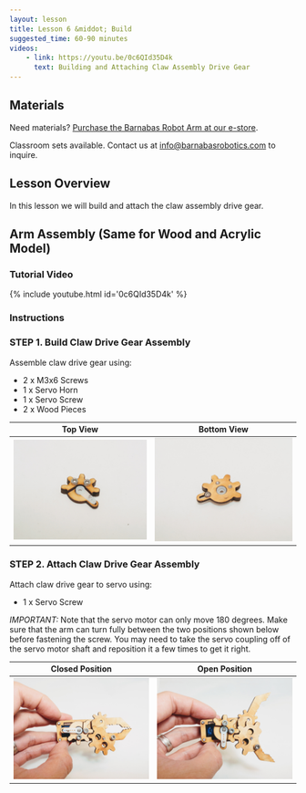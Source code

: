 ```yaml
---
layout: lesson
title: Lesson 6 &middot; Build
suggested_time: 60-90 minutes
videos:
    - link: https://youtu.be/0c6QId35D4k
      text: Building and Attaching Claw Assembly Drive Gear
---
```




## Materials

Need materials?  [Purchase the Barnabas Robot Arm at our e-store](https://shop.barnabasrobotics.com/collections/classroom-robotics-kits/products/barnabas-arduino-compatible-robot-arm-kit-with-joystick-control-ages-11).  

Classroom sets available.  Contact us at info@barnabasrobotics.com to inquire. 

## Lesson Overview

In this lesson we will build and attach the claw assembly drive gear.

## Arm Assembly (Same for Wood and Acrylic Model)

### Tutorial Video

{% include youtube.html id='0c6QId35D4k' %}


### Instructions

### STEP 1. Build Claw Drive Gear Assembly

Assemble claw drive gear using:

- 2 x M3x6 Screws
- 1 x Servo Horn
- 1 x Servo Screw
- 2 x Wood Pieces

|                           Top View                           |                         Bottom View                          |
| :----------------------------------------------------------: | :----------------------------------------------------------: |
| <img src="claw2 (11).jpg" style="zoom:50%;" class="image center" /> | <img src="claw2 (12).jpg" style="zoom:50%;" class="image center" /> |

### STEP 2. Attach Claw Drive Gear Assembly

Attach claw drive gear to servo using:

- 1 x Servo Screw

*IMPORTANT:* Note that the servo motor can only move 180 degrees.  Make sure that the arm can turn fully between the two positions shown below before fastening the screw.  You may need to take the servo coupling off of the servo motor shaft and reposition it a few times to get it right.

|                       Closed Position                        |                        Open Position                         |
| :----------------------------------------------------------: | :----------------------------------------------------------: |
| <img src="claw2 (2).jpg" style="zoom:50%;" class="image center" /> | <img src="claw2 (1).jpg" style="zoom:50%;" class="image center" /> |

